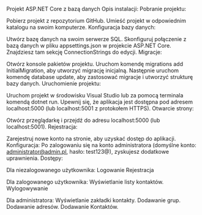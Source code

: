 Projekt ASP.NET Core z bazą danych
Opis instalacji:
Pobranie projektu:

Pobierz projekt z repozytorium GitHub.
Umieść projekt w odpowiednim katalogu na swoim komputerze.
Konfiguracja bazy danych:

Utwórz bazę danych na swoim serwerze SQL.
Skonfiguruj połączenie z bazą danych w pliku appsettings.json w projekcie ASP.NET Core. Znajdziesz tam sekcję ConnectionStrings do edycji.
Migracje:

Otwórz konsole pakietów projektu.
Uruchom komendę migrations add InitialMigration, aby utworzyć migrację inicjalną.
Następnie uruchom komendę  database update, aby zastosować migracje i utworzyć strukturę bazy danych.
Uruchomienie projektu:

Uruchom projekt w środowisku Visual Studio lub za pomocą terminala komendą dotnet run.
Upewnij się, że aplikacja jest dostępna pod adresem localhost:5000 (lub localhost:5001 z protokołem HTTPS).
Otwarcie strony:

Otwórz przeglądarkę i przejdź do adresu localhost:5000 (lub localhost:5001).
Rejestracja:

Zarejestruj nowe konto na stronie, aby uzyskać dostęp do aplikacji.
Konfiguracja:
Po zalogowaniu się na konto administratora (domyślne konto: administrator@admin.pl, hasło: test123@), zyskujesz dodatkowe uprawnienia.
Dostępy:


Dla niezalogowanego użytkownika:
        Logowanie
        Rejestracja

Dla zalogowanego użytkownika:
        Wyświetlanie listy kontaktów.
        Wylogowywanie

Dla administratora:
        Wyświetlanie zakładki kontakty.
        Dodawanie grup.
        Dodawanie adresów.
        Dodawanie Kontaktów.
